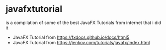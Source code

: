 # javafxtutorial

is a compilation of some of the best JavaFX Tutorials from internet that i did it

+ JavaFX Tutorial from https://fxdocs.github.io/docs/html5
+ JavaFX Tutorial from https://jenkov.com/tutorials/javafx/index.html